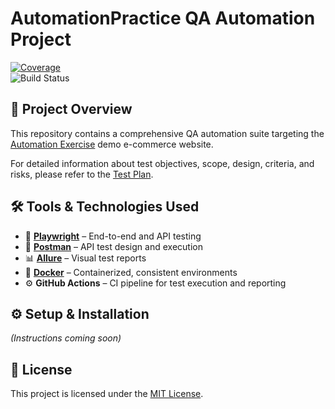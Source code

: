 # AutomationPractice QA Automation Project

[![Coverage](https://img.shields.io/badge/Coverage-0%25-brightgreen)](https://github.com/destrutoyt/yourrepo)  
![Build Status](https://img.shields.io/github/actions/workflow/status/destrutoyt/qa-automation-automationexercise/playwright.yml)

## 🚀 Project Overview

This repository contains a comprehensive QA automation suite targeting the [Automation Exercise](https://automationexercise.com/) demo e-commerce website.

For detailed information about test objectives, scope, design, criteria, and risks, please refer to the [Test Plan](https://github.com/destrutoyt/qa-automation-automationexercise/blob/main/docs/test-plan.md).

## 🛠 Tools & Technologies Used

- 🧪 **[Playwright](https://playwright.dev/)** – End-to-end and API testing  
- 🔭 **[Postman](https://www.postman.com/)** – API test design and execution  
- 📊 **[Allure](https://allurereport.org/)** – Visual test reports 
- 🐳 **[Docker](https://www.docker.com/)** – Containerized, consistent environments  
- ⚙️ **GitHub Actions** – CI pipeline for test execution and reporting


## ⚙️ Setup & Installation

*(Instructions coming soon)*

## 📄 License

This project is licensed under the [MIT License](https://github.com/destrutoyt/qa-automation-automationexercise/blob/main/LICENSE).
